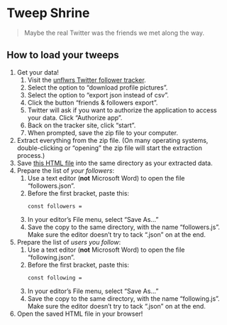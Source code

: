 # Tweep Shrine

> Maybe the real Twitter was the friends we met along the way.




## How to load your tweeps

1. Get your data!
    1. Visit the [unflwrs Twitter follower tracker](https://unflwrs.syfaro.com/).
    2. Select the option to “download profile pictures”.
    3. Select the option to “export json instead of csv”.
    4. Click the button “friends &amp; followers export”.
    5. Twitter will ask if you want to authorize the application to access your data. Click “Authorize app”.
    6. Back on the tracker site, click “start”.
    7. When prompted, save the zip file to your computer.
2. Extract everything from the zip file. (On many operating systems, double-clicking or “opening” the zip file will start the extraction process.)
3. Save [this HTML file](https://raw.githubusercontent.com/amclark42/tweep-shrine/main/shrine.html) into the same directory as your extracted data.
4. Prepare the list of *your followers*:
    1. Use a text editor (<strong>not</strong> Microsoft Word) to open the file “followers.json”.
    2. Before the first bracket, paste this: <pre><code>const followers = </code></pre>
    3. In your editor’s File menu, select “Save As...”
    4. Save the copy to the same directory, with the name “followers.js”. Make sure the editor doesn’t try to tack “.json” on at the end.
5. Prepare the list of *users you follow*:
    1. Use a text editor (<strong>not</strong> Microsoft Word) to open the file “following.json”.
    2. Before the first bracket, paste this: <pre><code>const following = </code></pre>
    3. In your editor’s File menu, select “Save As...”
    4. Save the copy to the same directory, with the name “following.js”. Make sure the editor doesn’t try to tack “.json” on at the end.
6. Open the saved HTML file in your browser!
